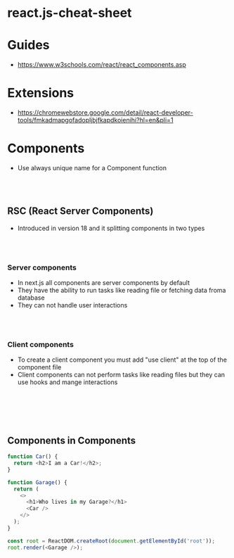 # react.js-cheat-sheet


# Guides
- https://www.w3schools.com/react/react_components.asp

# Extensions
- https://chromewebstore.google.com/detail/react-developer-tools/fmkadmapgofadopljbjfkapdkoienihi?hl=en&pli=1


# Components
- Use always unique name for a Component function

<br><br>

## RSC (React Server Components)
- Introduced in version 18 and it splitting components in two types

<br><br>

### Server components
- In next.js all components are server components by default
- They have the ability to run tasks like reading file or fetching data froma  database
- They can not handle user interactions

<br><br>

### Client components
- To create a client component you must add "use client" at the top of the component file
- Client components can not perform tasks like reading files  but they can use hooks and mange interactions


<br><br>
<br><br>


## Components in Components
```javascript
function Car() {
  return <h2>I am a Car!</h2>;
}

function Garage() {
  return (
    <>
      <h1>Who lives in my Garage?</h1>
      <Car />
    </>
  );
}

const root = ReactDOM.createRoot(document.getElementById('root'));
root.render(<Garage />);
```
